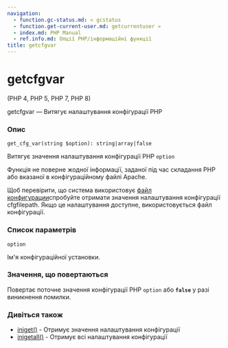 ```yaml
---
navigation:
  - function.gc-status.md: « gcstatus
  - function.get-current-user.md: getcurrentuser »
  - index.md: PHP Manual
  - ref.info.md: Опції PHP/інформаційні функції
title: getcfgvar
---
```

# getcfgvar

(PHP 4, PHP 5, PHP 7, PHP 8)

getcfgvar — Витягує налаштування конфігурації PHP

### Опис

```methodsynopsis
get_cfg_var(string $option): string|array|false
```

Витягує значення налаштування конфігурації PHP `option`

Функція не поверне жодної інформації, заданої під час складання PHP або вказаної в конфігураційному файлі Apache.

Щоб перевірити, що система використовує [файл конфигурации](configuration.file.md)спробуйте отримати значення налаштування конфігурації cfgfilepath. Якщо це налаштування доступне, використовується файл конфігурації.

### Список параметрів

`option`

Ім'я конфігураційної установки.

### Значення, що повертаються

Повертає поточне значення конфігурації PHP `option` або **`false`** у разі виникнення помилки.

### Дивіться також

-   [iniget()](function.ini-get.md) - Отримує значення налаштування конфігурації
-   [inigetall()](function.ini-get-all.md) - Отримує всі налаштування конфігурації
